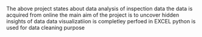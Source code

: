 The above project states about data analysis of inspection data 
the data is acquired from online 
the main aim of the project is to uncover hidden insights of data 
data visualizatiion is completley perfoed in EXCEL
python is used for data cleaning purpose

